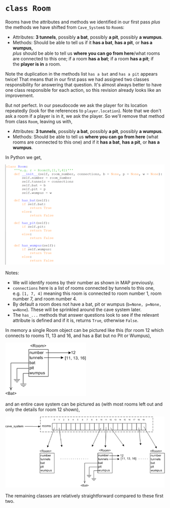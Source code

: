 # `class Room`

Rooms have the attributes and methods we identified in our first
pass _plus_ the methods we have shifted from `Cave_System`s to `Room`s:

-   Attributes: **3 tunnels**, possibly **a bat**, possibly **a pit**,
    possibly **a wumpus**.
-   Methods: Should be able to tell us if it **has a bat**, **has a
    pit**, or **has a wumpus,**\
   _plus_
    should be able to tell us **where you can go from here**/what
    rooms are connected to this one; if a room **has a bat**; if a
    room **has a pit**; if the **player is in** a room.

Note the duplication in the methods
list `has a bat` and `has a pit` appears twice! That means that in our
first pass we had assigned two classes responsibility for answering that
question. It's almost always better to have one class responsible for
each action, so this revision already looks like an improvement.

But not perfect. In our pseudocode we ask the player for its location
repeatedly (look for the references to `player.location`). Note that we
don't ask a room if a player is in it, we ask the player. So we'll
remove that method from class `Room`, leaving us with,

-   Attributes: **3 tunnels**, possibly **a bat**, possibly **a pit**,
    possibly **a wumpus**.
-   Methods: Should be able to tell us **where you can go from
    here** (what rooms are connected to this one) and if it **has a
    bat**, **has a pit**, or **has a wumpus**.

In Python we get,

![](10_class_room_py.png)

Notes:

-   We will identify rooms by their number as shown in MAP previously.
-   `connections` here is a list of rooms connected by tunnels to this
    one, e.g. `[1, 7, 4]` meaning this room is connected to room number
    1, room number 7, and room number 4.
-   By default a room does not have a bat, pit or wumpus
    (`b=None, p=None, w=None`). These will be sprinkled around the cave
    system later.
-   The `has_...` methods that answer questions look to see if the
    relevant attribute is defined and if it is, returns `True`,
    otherwise `False`.

In memory a single Room object can be pictured like this (for room 12
which connects to rooms 11, 13 and 16, and has a Bat but no Pit or
Wumpus),

![](10_classRoomDiag.png)

and an entire cave system can be pictured as (with most rooms left out
and only the details for room 12 shown),

![.](10_classCave_SystemRooms.png)

The remaining classes are relatively straightforward compared to these
first two.
